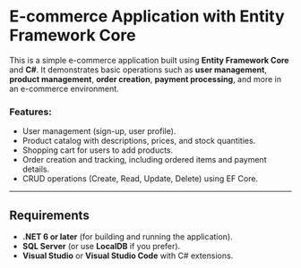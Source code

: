 # E-commerce Application with Entity Framework Core

This is a simple e-commerce application built using **Entity Framework Core** and **C#**. It demonstrates basic operations such as **user management**, **product management**, **order creation**, **payment processing**, and more in an e-commerce environment.

### Features:
- User management (sign-up, user profile).
- Product catalog with descriptions, prices, and stock quantities.
- Shopping cart for users to add products.
- Order creation and tracking, including ordered items and payment details.
- CRUD operations (Create, Read, Update, Delete) using EF Core.
  
---

## Requirements

- **.NET 6 or later** (for building and running the application).
- **SQL Server** (or use **LocalDB** if you prefer).
- **Visual Studio** or **Visual Studio Code** with C# extensions.

